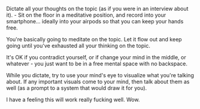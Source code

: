 Dictate all your thoughts on the topic (as if you were in an interview about it). - Sit on the floor in a meditative position, and record into your smartphone... ideally into your airpods so that you can keep your hands free.

You're basically going to meditate on the topic. Let it flow out and keep going until you've exhausted all your thinking on the topic.

It's OK if you contradict yourself, or if change your mind in the middle, or whatever - you just want to be in a free mental space with no backspace.

While you dictate, try to use your mind's eye to visualize what you're talking about. If any important visuals come to your mind, then talk about them as well (as a prompt to a system that would draw it for you).

I have a feeling this will work really fucking well.  Wow.
